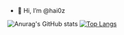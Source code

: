 - 👋 Hi, I’m @hai0z

![Anurag's GitHub stats](https://github-readme-stats.vercel.app/api?username=hai0z&show_icons=true&theme=radical)
[![Top Langs](https://github-readme-stats.vercel.app/api/top-langs/?username=hai0z)](https://github.com/anuraghazra/github-readme-stats)
